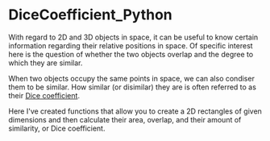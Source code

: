 # DiceCoefficient_Python
With regard to 2D and 3D objects in space, it can be useful to know certain
information regarding their relative positions in space.
Of specific interest here is the question of whether the two objects overlap and
the degree to which they are similar. 

When two objects occupy the same points in space, we can also condiser them to be similar.
How similar (or disimilar) they are is often referred to as their 
[Dice coefficient](https://en.wikipedia.org/wiki/S%C3%B8rensen%E2%80%93Dice_coefficient).

Here I've created functions that allow you to create a 2D rectangles of given dimensions and 
then calculate their area, overlap, and their amount of similarity, or Dice coefficient.

